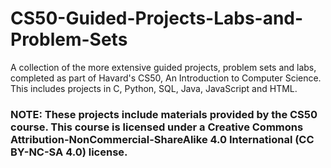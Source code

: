 # CS50-Guided-Projects-Labs-and-Problem-Sets
A collection of the more extensive guided projects, problem sets and labs, completed as part of Havard's CS50, An Introduction to Computer Science.  This includes projects in C, Python, SQL, Java, JavaScript and HTML. 

### NOTE: These projects include materials provided by the CS50 course. This course is licensed under a Creative Commons Attribution-NonCommercial-ShareAlike 4.0 International (CC BY-NC-SA 4.0) license. 
